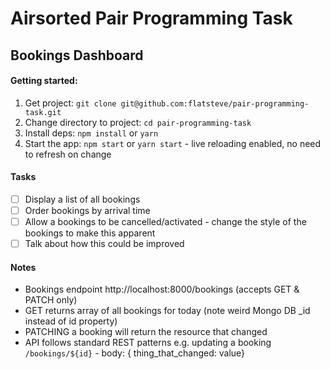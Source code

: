 # Airsorted Pair Programming Task

## Bookings Dashboard

#### Getting started:

1.  Get project: `git clone git@github.com:flatsteve/pair-programming-task.git`
2.  Change directory to project: `cd pair-programming-task`
3.  Install deps: `npm install` or `yarn`
4.  Start the app: `npm start` or `yarn start` - live reloading enabled, no need to refresh on change

#### Tasks

- [ ] Display a list of all bookings
- [ ] Order bookings by arrival time
- [ ] Allow a bookings to be cancelled/activated - change the style of the bookings to make this apparent
- [ ] Talk about how this could be improved

#### Notes

- Bookings endpoint http://localhost:8000/bookings (accepts GET & PATCH only)
- GET returns array of all bookings for today (note weird Mongo DB \_id instead of id property)
- PATCHING a booking will return the resource that changed
- API follows standard REST patterns e.g. updating a booking `/bookings/${id}` - body: { thing_that_changed: value}
